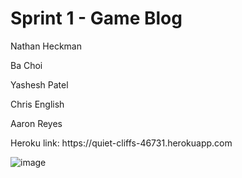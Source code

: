 <h1>Sprint 1 - Game Blog</h1>

<p>Nathan Heckman<br>
<p>Ba Choi<br>
<p>Yashesh Patel<br>
<p>Chris English<br>
<p>Aaron Reyes<br>
  
<p>Heroku link: https://quiet-cliffs-46731.herokuapp.com <br>  
  
![image](https://user-images.githubusercontent.com/73363915/162442747-99d5520e-b385-4bd8-8d82-6f5fe901f12c.png)
